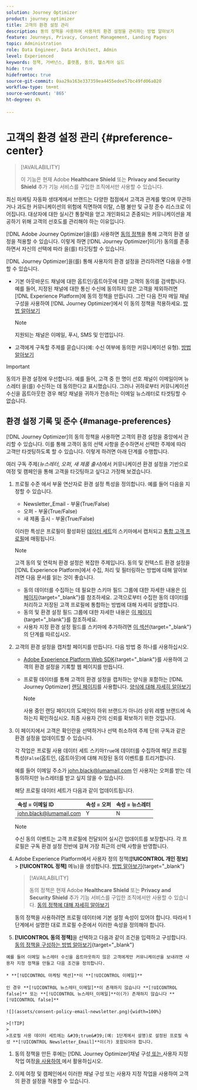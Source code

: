 ```yaml
---
solution: Journey Optimizer
product: journey optimizer
title: 고객의 환경 설정 관리
description: 동의 정책을 사용하여 사용자의 환경 설정을 관리하는 방법 알아보기
feature: Journeys, Privacy, Consent Management, Landing Pages
topic: Administration
role: Data Engineer, Data Architect, Admin
level: Experienced
keywords: 정책, 거버넌스, 플랫폼, 동의, 헬스케어 실드
hide: true
hidefromtoc: true
source-git-commit: 0aa29a163e337359ea4455edee57bc49fd06a020
workflow-type: tm+mt
source-wordcount: '865'
ht-degree: 4%

---
```


# 고객의 환경 설정 관리 {#preference-center}

>[!AVAILABILITY]
>
>이 기능은 현재 Adobe **Healthcare Shield** 또는 **Privacy and Security Shield** 추가 기능 서비스를 구입한 조직에서만 사용할 수 있습니다.

최신 마케팅 자동화 생태계에서 브랜드는 다양한 접점에서 고객과 관계를 맺으며 무관하거나 과도한 커뮤니케이션의 위험에 직면하여 이탈, 스팸 불만 및 규정 준수 리스크로 이어집니다. 대상자에 대한 실시간 통찰력을 얻고 개인화되고 존중되는 커뮤니케이션을 제공하기 위해 고객의 선호도를 관리해야 하는 이유입니다.

[!DNL Adobe Journey Optimizer]을(를) 사용하면 [동의 정책](consent.md)을 통해 고객의 환경 설정을 적용할 수 있습니다<!-- in terms of **channels** and **topics**-->. 이렇게 하면 [!DNL Journey Optimizer]이(가) 동의를 존중하면서 자신의 선택에 따라 <!-- their preferred channels and on the subscription topics-->을(를) 타깃팅할 수 있습니다.

[!DNL Journey Optimizer]을(를) 통해 사용자의 환경 설정을 관리하려면 다음을 수행할 수 있습니다.

* 기본 아웃바운드 채널에 대한 옵트인/옵트아웃에 대한 고객의 동의를 검색합니다. 예를 들어, 지정된 채널에 대한 통신 수신에 동의하지 않은 고객을 제외하려면 [!DNL Experience Platform]에 동의 정책을 만듭니다. 그런 다음 전자 메일 채널 구성을 사용하여 [!DNL Journey Optimizer]에서 이 동의 정책을 적용하세요. [방법 알아보기](consent.md#surface-marketing-actions)

  >[!NOTE]
  >
  >지원되는 채널은 이메일, 푸시, SMS 및 인앱입니다.<!--To check-->

* 고객에게 구독할 주제를 묻습니다(예: 수신 여부에 동의한 커뮤니케이션 유형). [방법 알아보기](#manage-preferences)

>[!IMPORTANT]
>
>동의가 환경 설정에 우선합니다. 예를 들어, 고객 중 한 명이 선호 채널이 이메일이며 뉴스레터 <!-- they are interested in yoga-->을(를) 수신하는 데 동의한다고 표시했습니다. 그러나 귀하로부터 커뮤니케이션 수신을 옵트아웃한 경우 해당 채널을 귀하가 전송하는 이메일 뉴스레터로 타겟팅할 수 없습니다<!-- on yoga-->.

## 환경 설정 기록 및 준수 {#manage-preferences}

[!DNL Journey Optimizer]의 동의 정책을 사용하면 고객의 환경 설정을 중앙에서 관리할 수 있습니다. 이를 통해 고객이 동의 선택 사항을 준수하면서 선택한 주제에 따라 고객만 타겟팅하도록 할 수 있습니다. 이렇게 하려면 아래 단계를 수행합니다.

여러 구독 주제(*뉴스레터*, *오퍼*, *새 제품 출시*)에서 커뮤니케이션 환경 설정을 기반으로 여정 및 캠페인을 통해 고객을 타깃팅하고 싶다고 가정해 보겠습니다.

1. 프로필 수준 <!--how??-->에서 부울 연산자로 환경 설정 특성을 정의합니다. 예를 들어 다음을 지정할 수 있습니다.

   * Newsletter_Email - 부울(True/False)
   * 오퍼 - 부울(True/False)
   * 새 제품 출시 - 부울(True/False)

   이러한 특성은 프로필이 활성화된 [데이터 세트](../data/get-started-datasets.md)의 스키마에서 캡처되고 [통합 고객 프로필](../audience/get-started-profiles.md)에 매핑됩니다.

   >[!NOTE]
   >
   >고객 동의 및 연락처 환경 설정은 복잡한 주제입니다. 동의 및 컨텍스트 환경 설정을 [!DNL Experience Platform]에서 수집, 처리 및 필터링하는 방법에 대해 알아보려면 다음 문서를 읽는 것이 좋습니다.
   >
   >* 동의 데이터를 수집하는 데 필요한 스키마 필드 그룹에 대한 자세한 내용은 [이 페이지](https://experienceleague.adobe.com/en/docs/experience-platform/landing/governance-privacy-security/consent/adobe/overview){target="_blank"}를 참조하세요. 고객으로부터 수집한 동의 데이터를 처리하고 저장된 고객 프로필에 통합하는 방법에 대해 자세히 설명합니다.
   >* 동의 및 환경 설정 필드 그룹에 대한 자세한 내용은 [이 페이지](https://experienceleague.adobe.com/en/docs/experience-platform/xdm/field-groups/profile/consents#ingest){target="_blank"}를 참조하세요.
   >* 사용자 지정 환경 설정 필드를 스키마에 추가하려면 [이 섹션](https://experienceleague.adobe.com/en/docs/experience-platform/landing/governance-privacy-security/consent/adobe/dataset#custom-consent){target="_blank"}의 단계를 따르십시오.

1. 고객의 환경 설정을 캡처할 페이지를 만듭니다. 다음 방법 중 하나를 사용하십시오.

   * [Adobe Experience Platform Web SDK](https://experienceleague.adobe.com/en/docs/experience-platform/web-sdk/home){target="_blank"}를 사용하여 고객의 환경 설정을 기록할 웹 페이지를 만듭니다.

   * 프로필 데이터를 통해 고객의 환경 설정을 캡처하는 양식을 포함하는 [!DNL Journey Optimizer] [랜딩 페이지](../landing-pages/create-lp.md)를 사용합니다.  [양식에 대해 자세히 알아보기](../landing-pages/lp-forms.md) <!--Forms not released/announced yet - TBC-->

     >[!NOTE]
     >
     >사용 중인 랜딩 페이지의 도메인이 하위 브랜드가 아니라 상위 레벨 브랜드에 속하는지 확인하십시오. 최종 사용자 간의 신뢰를 확보하기 위한 것입니다. <!--Please clarify-->

1. 이 페이지에서 고객은 확인란을 선택하거나 선택 취소하여 주제 단위 구독과 같은 환경 설정을 업데이트할 수 있습니다.

   각 작업은 프로필 사용 데이터 세트 스키마`True`에 데이터를 수집하여 해당 프로필 특성(`False`(옵트인, <!-- that contains the corresponding preference fields-->(옵트아웃)에 대해 저장된 동의 이벤트를 트리거합니다.

   <!--Record your users' preferences through the web page or landing page that you created. The data is saved against the corresponding profile, meaning that the preference data is ingested into a Profile-enabled dataset whose schema contains consent/preference fields.-->

   예를 들어 이메일 주소가 john.black@lumamail.com 인 사용자는 오퍼를 받는 데 동의하지만 뉴스레터를 받고 싶지 않을 수 있습니다.

   해당 프로필 데이터 세트가 다음과 같이 업데이트됩니다.

   | 속성 = 이메일 ID | 속성 = 오퍼 | 속성 = 뉴스레터 |
   |---------|----------|---------|
   | john.black@lumamail.com | Y | N |

   >[!NOTE]
   >
   >수신 동의 이벤트는 고객 프로필에 전달되어 실시간 업데이트를 보장합니다. 각 프로필은 구독 환경 설정 전반에 걸쳐 가장 최근의 선택 사항을 반영합니다.

1. Adobe Experience Platform에서 사용자 정의 정책(**[!UICONTROL 개인 정보]** > **[!UICONTROL 정책]** 메뉴)을 생성합니다. [방법 알아보기](https://experienceleague.adobe.com/docs/experience-platform/data-governance/policies/user-guide.html?lang=ko#create-policy){target="_blank"}

   >[!AVAILABILITY]
   >
   >동의 정책은 현재 Adobe **Healthcare Shield** 또는 **Privacy and Security Shield** 추가 기능 서비스를 구입한 조직에서만 사용할 수 있습니다. [동의 정책에 대해 자세히 알아보기](consent.md)

   동의 정책을 사용하려면 프로필 데이터에 기본 설정 속성이 있어야 합니다. 따라서 1단계에서 설명한 대로 프로필 수준에서 이러한 속성을 정의해야 합니다.

1. **[!UICONTROL 동의 정책]**&#x200B;을 선택하고 다음과 같이 조건을 입력하고 구성합니다. [동의 정책을 구성하는 방법 알아보기](https://experienceleague.adobe.com/docs/experience-platform/data-governance/policies/user-guide.html?lang=ko#consent-policy){target="_blank"}

<!--Consent policies are comprised of two logical components:

* **If**: The condition that will trigger the policy check, based on a certain marketing action (email, SMS, push, custom action, etc.) being performed, the presence of certain data usage labels, or a combination of the two.

* **Then**: The consent attribute must be present for a profile to be included in the action that triggered the policy. More than one field can also be selected.-->

    예를 들어 이메일 뉴스레터 수신을 옵트아웃하지 않은 고객에게만 커뮤니케이션을 보내려면 사용자 지정 정책을 만들고 다음 조건을 정의합니다.
    
    * **[!UICONTROL 마케팅 액션]**이 **[!UICONTROL 이메일]**
    
    인 경우 **[!UICONTROL 뉴스레터_이메일]**이 존재하지 않습니다 **[!UICONTROL false]** 또는 **[!UICONTROL 뉴스레터_이메일]**이(가) 존재하지 않습니다 **[!UICONTROL false]**
    
    ![](assets/consent-policy-email-newsletter.png){width=100%}
    
    >[!TIP]
    >
    >프로필 사용 데이터 세트에는 &#39;true&#39;(예: 1단계에서 설명)로 설정된 프로필 속성 **[!UICONTROL Newsletter_Email]**이(가) 포함되어야 합니다.

1. 동의 정책을 만든 후에는 [!DNL Journey Optimizer]채널 구성[ 또는 ](consent.md#surface-marketing-actions)사용자 지정 작업 여정[을 사용하여 ](consent.md#journey-custom-actions)에서 활용하십시오.

1. 이제 여정 및 캠페인에서 이러한 채널 구성 또는 사용자 지정 작업을 사용하여 <!--targeted--> 고객의 환경 설정을 적용할 수 있습니다.
